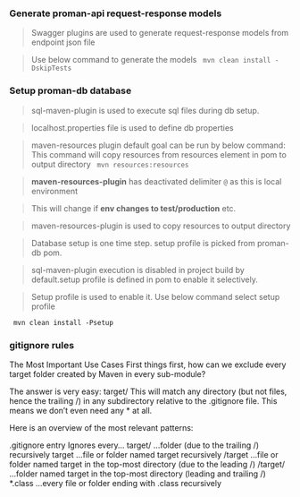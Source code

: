 ### Generate proman-api request-response models

>Swagger plugins are used to generate request-response models from endpoint json file 

>Use below command to generate the models 
` mvn clean install -DskipTests`


### Setup proman-db database
>sql-maven-plugin is used to execute sql files during db setup.

>localhost.properties file is used to define db properties

> maven-resources plugin default goal can be run by below command:
> This command will copy resources from resources element in pom to output directory 
` mvn resources:resources`

>**maven-resources-plugin** has deactivated delimiter `@` as this is local environment

>This will change if **env changes to test/production** etc.
 
>maven-resources-plugin is used to copy resources to output directory

> Database setup is one time step. setup profile is picked from proman-db pom.

>sql-maven-plugin execution is disabled in project build by default.setup profile is defined in
> pom to enable it selectively.

> Setup profile is used to enable it.
>Use below command select setup profile 
 
` mvn clean install -Psetup` 



### gitignore rules
The Most Important Use Cases
First things first, how can we exclude every target folder created by Maven in every sub-module?

The answer is very easy: target/
This will match any directory (but not files, hence the trailing /) in any subdirectory relative to the .gitignore file. This means we don’t even need any * at all.

Here is an overview of the most relevant patterns:

.gitignore entry	Ignores every…
target/	…folder (due to the trailing /) recursively
target	…file or folder named target recursively
/target	…file or folder named target in the top-most directory (due to the leading /)
/target/	…folder named target in the top-most directory (leading and trailing /)
*.class	…every file or folder ending with .class recursively

